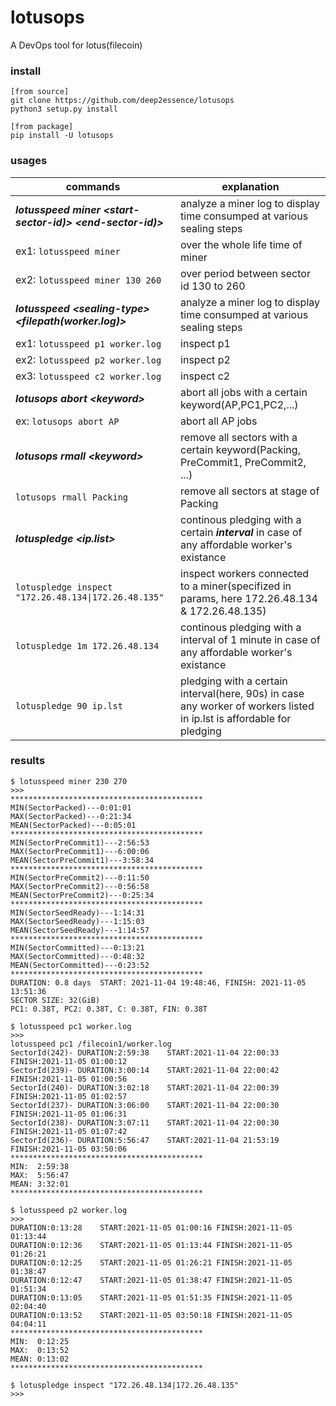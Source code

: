 # lotusops
A DevOps tool for lotus(filecoin)
### install
```
[from source]
git clone https://github.com/deep2essence/lotusops
python3 setup.py install

[from package]
pip install -U lotusops
```
### usages
commands|explanation
-----|--------------
***lotusspeed miner \<start-sector-id)\> \<end-sector-id)\>***|analyze a miner log to display time consumped at various sealing steps
ex1: ```lotusspeed miner```| over the whole life time of miner
ex2: ```lotusspeed miner 130 260```| over period between sector id 130 to 260
***lotusspeed \<sealing-type\> \<filepath(worker.log)\>***|analyze a miner log to display time consumped at various sealing steps
ex1: ```lotusspeed p1 worker.log```| inspect p1
ex2: ```lotusspeed p2 worker.log```| inspect p2
ex3: ```lotusspeed c2 worker.log```| inspect c2
***lotusops abort \<keyword\>***|abort all jobs with a certain keyword(AP,PC1,PC2,...)
ex: ```lotusops abort AP```|abort all AP jobs
***lotusops rmall \<keyword\>***|remove all sectors with a certain keyword(Packing, PreCommit1, PreCommit2, ...)
```lotusops rmall Packing```|remove all sectors at stage of Packing
***lotuspledge <interval> \<ip.list\>***|continous pledging with a certain ***interval*** in case of any affordable worker's existance
```lotuspledge inspect "172.26.48.134\|172.26.48.135"```|inspect workers connected to a miner(specifized in params, here 172.26.48.134 & 172.26.48.135)
```lotuspledge 1m 172.26.48.134```|continous pledging with a interval of 1 minute in case of any affordable worker's existance
```lotuspledge 90 ip.lst```| pledging with a certain interval(here, 90s) in case any worker of workers listed in ip.lst is affordable for pledging

### results
```
$ lotusspeed miner 230 270
>>>
*******************************************
MIN(SectorPacked)---0:01:01
MAX(SectorPacked)---0:21:34
MEAN(SectorPacked)---0:05:01
*******************************************
MIN(SectorPreCommit1)---2:56:53
MAX(SectorPreCommit1)---6:00:06
MEAN(SectorPreCommit1)---3:58:34
*******************************************
MIN(SectorPreCommit2)---0:11:50
MAX(SectorPreCommit2)---0:56:58
MEAN(SectorPreCommit2)---0:25:34
*******************************************
MIN(SectorSeedReady)---1:14:31
MAX(SectorSeedReady)---1:15:03
MEAN(SectorSeedReady)---1:14:57
*******************************************
MIN(SectorCommitted)---0:13:21
MAX(SectorCommitted)---0:48:32
MEAN(SectorCommitted)---0:23:52
*******************************************
DURATION: 0.8 days  START: 2021-11-04 19:48:46, FINISH: 2021-11-05 13:51:36
SECTOR SIZE: 32(GiB)
PC1: 0.38T, PC2: 0.38T, C: 0.38T, FIN: 0.38T

$ lotusspeed pc1 worker.log 
>>>
lotusspeed pc1 /filecoin1/worker.log 
SectorId(242)- DURATION:2:59:38    START:2021-11-04 22:00:33 FINISH:2021-11-05 01:00:12
SectorId(239)- DURATION:3:00:14    START:2021-11-04 22:00:42 FINISH:2021-11-05 01:00:56
SectorId(240)- DURATION:3:02:18    START:2021-11-04 22:00:39 FINISH:2021-11-05 01:02:57
SectorId(237)- DURATION:3:06:00    START:2021-11-04 22:00:30 FINISH:2021-11-05 01:06:31
SectorId(238)- DURATION:3:07:11    START:2021-11-04 22:00:30 FINISH:2021-11-05 01:07:42
SectorId(236)- DURATION:5:56:47    START:2021-11-04 21:53:19 FINISH:2021-11-05 03:50:06
*******************************************
MIN:  2:59:38
MAX:  5:56:47
MEAN: 3:32:01
*******************************************

$ lotusspeed p2 worker.log
>>>
DURATION:0:13:28    START:2021-11-05 01:00:16 FINISH:2021-11-05 01:13:44
DURATION:0:12:36    START:2021-11-05 01:13:44 FINISH:2021-11-05 01:26:21
DURATION:0:12:25    START:2021-11-05 01:26:21 FINISH:2021-11-05 01:38:47
DURATION:0:12:47    START:2021-11-05 01:38:47 FINISH:2021-11-05 01:51:34
DURATION:0:13:05    START:2021-11-05 01:51:35 FINISH:2021-11-05 02:04:40
DURATION:0:13:52    START:2021-11-05 03:50:18 FINISH:2021-11-05 04:04:11
*******************************************
MIN:  0:12:25
MAX:  0:13:52
MEAN: 0:13:02
*******************************************

$ lotuspledge inspect "172.26.48.134|172.26.48.135"
>>>

```
